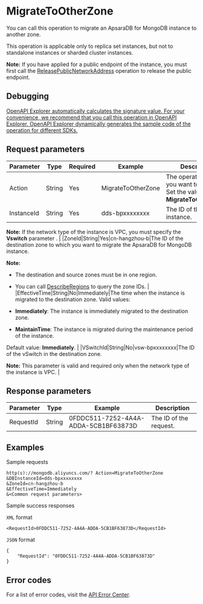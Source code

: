 # MigrateToOtherZone

You can call this operation to migrate an ApsaraDB for MongoDB instance to another zone.

This operation is applicable only to replica set instances, but not to standalone instances or sharded cluster instances.

**Note:** If you have applied for a public endpoint of the instance, you must first call the [ReleasePublicNetworkAddress](~~67604~~) operation to release the public endpoint.

## Debugging

[OpenAPI Explorer automatically calculates the signature value. For your convenience, we recommend that you call this operation in OpenAPI Explorer. OpenAPI Explorer dynamically generates the sample code of the operation for different SDKs.](https://api.aliyun.com/#product=Dds&api=MigrateToOtherZone&type=RPC&version=2015-12-01)

## Request parameters

|Parameter|Type|Required|Example|Description|
|---------|----|--------|-------|-----------|
|Action|String|Yes|MigrateToOtherZone|The operation that you want to perform. Set the value to **MigrateToOtherZone**. |
|InstanceId|String|Yes|dds-bpxxxxxxxx|The ID of the instance.

 **Note:** If the network type of the instance is VPC, you must specify the **Vswitch** parameter . |
|ZoneId|String|Yes|cn-hangzhou-b|The ID of the destination zone to which you want to migrate the ApsaraDB for MongoDB instance.

 **Note:**

-   The destination and source zones must be in one region.
-   You can call [DescribeRegions](~~61933~~) to query the zone IDs. |
|EffectiveTime|String|No|Immediately|The time when the instance is migrated to the destination zone. Valid values:

 -   **Immediately**: The instance is immediately migrated to the destination zone.
-   **MaintainTime**: The instance is migrated during the maintenance period of the instance.

 Default value: **Immediately**. |
|VSwitchId|String|No|vsw-bpxxxxxxxx|The ID of the vSwitch in the destination zone.

 **Note:** This parameter is valid and required only when the network type of the instance is VPC. |

## Response parameters

|Parameter|Type|Example|Description|
|---------|----|-------|-----------|
|RequestId|String|0FDDC511-7252-4A4A-ADDA-5CB1BF63873D|The ID of the request. |

## Examples

Sample requests

```
http(s)://mongodb.aliyuncs.com/? Action=MigrateToOtherZone
&DBInstanceId=dds-bpxxxxxxxx
&ZoneId=cn-hangzhou-b
&EffectiveTime=Immediately
&<Common request parameters>
```

Sample success responses

`XML` format

```
<RequestId>0FDDC511-7252-4A4A-ADDA-5CB1BF63873D</RequestId>
```

`JSON` format

```
{
	"RequestId": "0FDDC511-7252-4A4A-ADDA-5CB1BF63873D"
}
```

## Error codes

For a list of error codes, visit the [API Error Center](https://error-center.alibabacloud.com/status/product/Dds).

